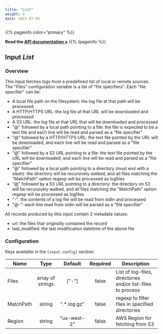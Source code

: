 ```yaml
---
title: "List"
weight: 4
date: 2022-07-05
---
```

{{% pageinfo color="primary" %}}

**Read the [API documentation &raquo;](https://pkg.go.dev/github.com/AdRoll/baker/input#List)**
{{% /pageinfo %}}

## Input *List*

### Overview
This input fetches logs from a predefined list of local or remote sources. The "Files"
configuration variable is a list of "file specifiers". Each "file specifier" can be:

  * A local file path on the filesystem: the log file at that path will be processed
  * A HTTP/HTTPS URL: the log file at that URL will be downloaded and processed
  * A S3 URL: the log file at that URL that will be downloaded and processed
  * "@" followed by a local path pointing to a file: the file is expected to be a text file
    and each line will be read and parsed as a "file specifier"
  * "@" followed by a HTTP/HTTPS URL: the text file pointed by the URL will be downloaded,
    and each line will be read and parsed as a "file specifier"
  * "@" followed by a S3 URL pointing to a file: the text file pointed by the URL will be
    downloaded, and each line will be read and parsed as a "file specifier"
  * "@" followed by a local path pointing to a directory (must end with a slash): the directory will be recursively
    walked, and all files matching the "MatchPath" option regexp will be processed as logfiles
  * "@" followed by a S3 URL pointing to a directory: the directory on S3 will be recursively
    walked, and all files matching the "MatchPath" option regexp will be processed as logfiles
  * "-": the contents of a log file will be read from stdin and processed
  * "@-": each line read from stdin will be parsed as a "file specifier"

All records produced by this input contain 2 metadata values:
  * url: the files that originally contained the record
  * last_modified: the last modification datetime of the above file


### Configuration

Keys available in the `[input.config]` section:

|Name|Type|Default|Required|Description|
|----|:--:|:-----:|:------:|-----------|
| Files| array of strings| ["-"]| false| List of log-files, directories and/or list-files to process|
| MatchPath| string| ".*\.log\.gz"| false| regexp to filter files in specified directories|
| Region| string| "us-west-2"| false| AWS Region for fetching from S3|

